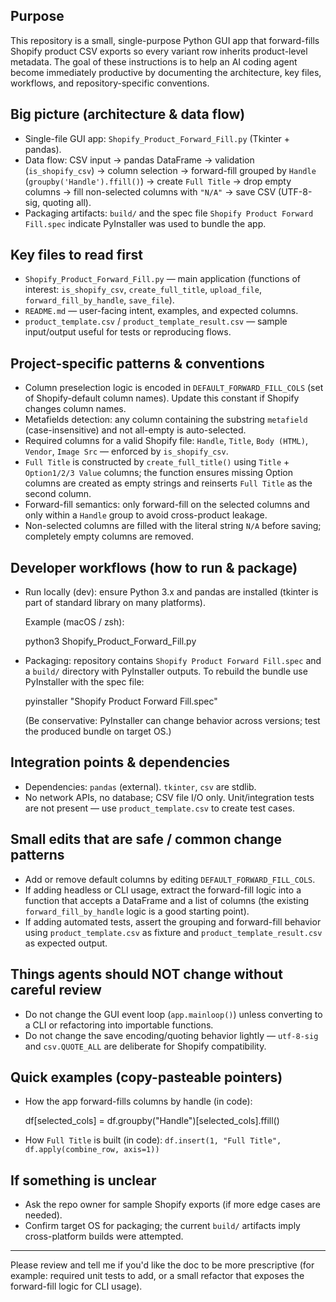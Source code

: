 ## Purpose

This repository is a small, single-purpose Python GUI app that forward-fills Shopify product CSV exports so every variant row inherits product-level metadata.
The goal of these instructions is to help an AI coding agent become immediately productive by documenting the architecture, key files, workflows, and repository-specific conventions.

## Big picture (architecture & data flow)

- Single-file GUI app: `Shopify_Product_Forward_Fill.py` (Tkinter + pandas).
- Data flow: CSV input -> pandas DataFrame -> validation (`is_shopify_csv`) -> column selection -> forward-fill grouped by `Handle` (`groupby('Handle').ffill()`) -> create `Full Title` -> drop empty columns -> fill non-selected columns with `"N/A"` -> save CSV (UTF-8-sig, quoting all).
- Packaging artifacts: `build/` and the spec file `Shopify Product Forward Fill.spec` indicate PyInstaller was used to bundle the app.

## Key files to read first

- `Shopify_Product_Forward_Fill.py` — main application (functions of interest: `is_shopify_csv`, `create_full_title`, `upload_file`, `forward_fill_by_handle`, `save_file`).
- `README.md` — user-facing intent, examples, and expected columns.
- `product_template.csv` / `product_template_result.csv` — sample input/output useful for tests or reproducing flows.

## Project-specific patterns & conventions

- Column preselection logic is encoded in `DEFAULT_FORWARD_FILL_COLS` (set of Shopify-default column names). Update this constant if Shopify changes column names.
- Metafields detection: any column containing the substring `metafield` (case-insensitive) and not all-empty is auto-selected.
- Required columns for a valid Shopify file: `Handle`, `Title`, `Body (HTML)`, `Vendor`, `Image Src` — enforced by `is_shopify_csv`.
- `Full Title` is constructed by `create_full_title()` using `Title` + `Option1/2/3 Value` columns; the function ensures missing Option columns are created as empty strings and reinserts `Full Title` as the second column.
- Forward-fill semantics: only forward-fill on the selected columns and only within a `Handle` group to avoid cross-product leakage.
- Non-selected columns are filled with the literal string `N/A` before saving; completely empty columns are removed.

## Developer workflows (how to run & package)

- Run locally (dev): ensure Python 3.x and pandas are installed (tkinter is part of standard library on many platforms).

  Example (macOS / zsh):

  python3 Shopify_Product_Forward_Fill.py

- Packaging: repository contains `Shopify Product Forward Fill.spec` and a `build/` directory with PyInstaller outputs. To rebuild the bundle use PyInstaller with the spec file:

  pyinstaller "Shopify Product Forward Fill.spec"

  (Be conservative: PyInstaller can change behavior across versions; test the produced bundle on target OS.)

## Integration points & dependencies

- Dependencies: `pandas` (external). `tkinter`, `csv` are stdlib.
- No network APIs, no database; CSV file I/O only. Unit/integration tests are not present — use `product_template.csv` to create test cases.

## Small edits that are safe / common change patterns

- Add or remove default columns by editing `DEFAULT_FORWARD_FILL_COLS`.
- If adding headless or CLI usage, extract the forward-fill logic into a function that accepts a DataFrame and a list of columns (the existing `forward_fill_by_handle` logic is a good starting point).
- If adding automated tests, assert the grouping and forward-fill behavior using `product_template.csv` as fixture and `product_template_result.csv` as expected output.

## Things agents should NOT change without careful review

- Do not change the GUI event loop (`app.mainloop()`) unless converting to a CLI or refactoring into importable functions.
- Do not change the save encoding/quoting behavior lightly — `utf-8-sig` and `csv.QUOTE_ALL` are deliberate for Shopify compatibility.

## Quick examples (copy-pasteable pointers)

- How the app forward-fills columns by handle (in code):

  df[selected_cols] = df.groupby("Handle")[selected_cols].ffill()

- How `Full Title` is built (in code): `df.insert(1, "Full Title", df.apply(combine_row, axis=1))`

## If something is unclear

- Ask the repo owner for sample Shopify exports (if more edge cases are needed).
- Confirm target OS for packaging; the current `build/` artifacts imply cross-platform builds were attempted.

---
Please review and tell me if you'd like the doc to be more prescriptive (for example: required unit tests to add, or a small refactor that exposes the forward-fill logic for CLI usage). 
